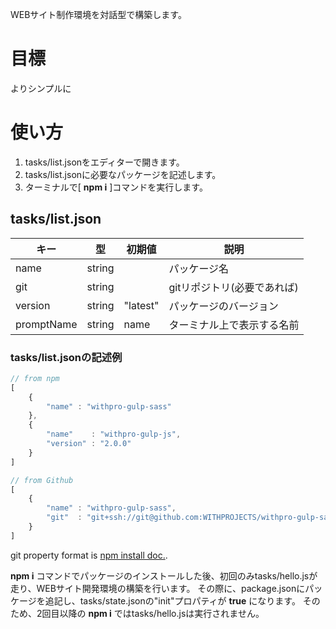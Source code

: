 WEBサイト制作環境を対話型で構築します。

# 目標

よりシンプルに

# 使い方

1. tasks/list.jsonをエディターで開きます。
2. tasks/list.jsonに必要なパッケージを記述します。
3. ターミナルで[ **npm i** ]コマンドを実行します。

## tasks/list.json

| キー       | 型     | 初期値   | 説明                        |
|------------|--------|----------|-----------------------------|
| name       | string |          | パッケージ名                |
| git        | string |          | gitリポジトリ(必要であれば) |
| version    | string | "latest" | パッケージのバージョン      |
| promptName | string | name     | ターミナル上で表示する名前  |

### tasks/list.jsonの記述例

```js
// from npm
[
    {
        "name" : "withpro-gulp-sass"
    },
    {
        "name"    : "withpro-gulp-js",
        "version" : "2.0.0"
    }
]

// from Github
[
    {
        "name" : "withpro-gulp-sass",
        "git"  : "git+ssh://git@github.com:WITHPROJECTS/withpro-gulp-sass.git"
    }
]

```

git property format is [npm install doc.](https://docs.npmjs.com/cli/install).

**npm i** コマンドでパッケージのインストールした後、初回のみtasks/hello.jsが走り、WEBサイト開発環境の構築を行います。
その際に、package.jsonにパッケージを追記し、tasks/state.jsonの"init"プロパティが **true** になります。
そのため、2回目以降の **npm i** ではtasks/hello.jsは実行されません。
